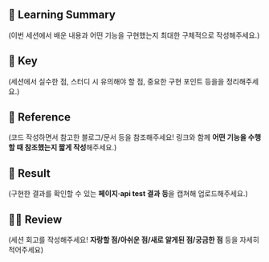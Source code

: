 ## 📌 Learning Summary
(이번 세션에서 배운 내용과 어떤 기능을 구현했는지 최대한 구체적으로 작성해주세요.)


## 🔑 Key
(세션에서 실수한 점, 스터디 시 유의해야 할 점, 중요한 구현 포인트 등을을 정리해주세요.)


## 📒 Reference
(코드 작성하면서 참고한 블로그/문서 등을 참조해주세요!
링크와 함께 **어떤 기능을 수행할 때 참조했는지 짧게 작성**해주세요.)


## 🔎 Result
(구현한 결과를 확인할 수 있는 **페이지·api test 결과 등**을 캡쳐해 업로드해주세요.)


## ✍🏻 Review
(세션 회고를 작성해주세요! **자랑할 점/아쉬운 점/새로 알게된 점/궁금한 점** 등을 자세히 적어주세요)